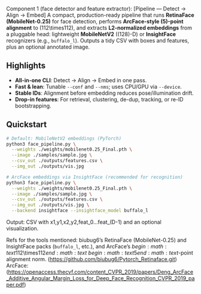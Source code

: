 
Component 1 (face detector and feature extractor):  [Pipeline — Detect → Align → Embed]
A compact, production-ready pipeline that runs **RetinaFace (MobileNet-0.25)** for face detection, performs **ArcFace-style \(5\)-point alignment** to \(112\times112\), and extracts **L2-normalized embeddings** from a pluggable head: lightweight **MobileNetV2** (\(128\)-D) or **InsightFace** recognizers (e.g., `buffalo_l`). Outputs a tidy CSV with boxes and features, plus an optional annotated image.

## Highlights
- **All-in-one CLI**: Detect → Align → Embed in one pass.  
- **Fast & lean**: Tunable `--conf` and `--nms`; uses CPU/GPU via `--device`.  
- **Stable IDs**: Alignment before embedding reduces pose/illumination drift.  
- **Drop-in features**: For retrieval, clustering, de-dup, tracking, or re-ID bootstrapping.

## Quickstart
```bash
# Default: MobileNetV2 embeddings (PyTorch)
python3 face_pipeline.py \
  --weights ./weights/mobilenet0.25_Final.pth \
  --image ./samples/sample.jpg \
  --csv_out ./outputs/features.csv \
  --img_out ./outputs/vis.jpg

# ArcFace embeddings via InsightFace (recommended for recognition)
python3 face_pipeline.py \
  --weights ./weights/mobilenet0.25_Final.pth \
  --image ./samples/sample.jpg \
  --csv_out ./outputs/features.csv \
  --img_out ./outputs/vis.jpg \
  --backend insightface --insightface_model buffalo_l
```
Output: CSV with x1,y1,x2,y2,feat_0…feat_(D-1) and an optional visualization.

Refs for the tools mentioned: biubug6’s RetinaFace (MobileNet-0.25) and InsightFace packs (`buffalo_l`, etc.), and ArcFace’s $begin:math:text$112\\times112$end:math:text$ $begin:math:text$5$end:math:text$-point alignment norm. (https://github.com/biubug6/Pytorch_Retinaface.git) ArcFace: (https://openaccess.thecvf.com/content_CVPR_2019/papers/Deng_ArcFace_Additive_Angular_Margin_Loss_for_Deep_Face_Recognition_CVPR_2019_paper.pdf)

